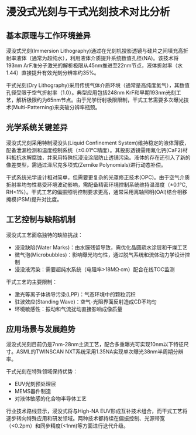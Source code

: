 # 浸没式光刻与干式光刻技术对比分析

## 基本原理与工作环境差异

浸没式光刻(Immersion Lithography)通过在光刻机投影透镜与硅片之间填充高折射率液体（通常为超纯水），利用液体介质提升系统数值孔径(NA)。该技术将193nm ArF准分子激光的解析极限从45nm推进至22nm节点，液体折射率（水1.44）直接提升有效光刻分辨率约35%。

干式光刻(Dry Lithography)采用传统气体介质环境（通常是高纯度氮气），其数值孔径受限于空气折射率（1.0）。典型应用包括248nm KrF和早期193nm光刻工艺，解析极限约为65nm节点。由于光学衍射极限限制，干式工艺需要多次曝光技术(Multi-Patterning)来突破分辨率瓶颈。

## 光学系统关键差异

浸没式光刻采用特制浸没头(Liquid Confinement System)维持稳定的液体薄膜，配备泄漏检测和温度控制系统（±0.01℃精度）。其投影透镜需用氟化钙(CaF2)材料抵抗水解腐蚀，并采用特殊抗浸没涂层防止透镜污染。液体的存在还引入了新的像差类型，需通过泽尼克多项式(Zernike Polynomials)进行动态补偿。

干式系统光学设计相对简单，但需要更复杂的光罩修正技术(OPC)。由于空气介质折射率均匀性易受环境波动影响，需配备精密环境控制系统维持温湿度（±0.1℃, RH<1%）。干式工艺的偏振照明控制要求更高，通常采用离轴照明(OAI)结合相移掩模(PSM)提升对比度。

## 工艺控制与缺陷机制

浸没式工艺面临独特的缺陷挑战：
- 浸没缺陷(Water Marks)：由水膜残留导致，需优化晶圆疏水涂层和干燥工艺
- 微气泡(Microbubbles)：影响曝光均匀性，通过脱气系统和流体动力学设计控制
- 浸没液污染：需要超纯水系统（电阻率>18MΩ·cm）配合在线TOC监测

干式工艺的主要限制：
- 激光等离子体诱导污染(LPP)：气态环境中的颗粒沉积
- 驻波效应(Standing Wave)：空气-光阻界面反射造成CD不均匀
- 环境敏感性：振动和气流扰动直接影响成像质量

## 应用场景与发展趋势

浸没式光刻目前仍是7nm-28nm主流工艺，配合多重曝光可实现10nm以下特征尺寸。ASML的TWINSCAN NXT系统采用1.35NA实现单次曝光38nm半周期分辨率。

干式光刻在特殊领域保持优势：
- EUV光刻预处理层
- MEMS器件制造
- 对液体敏感的化合物半导体工艺

行业技术路线显示，浸没式将与High-NA EUV形成互补技术组合，而干式工艺将逐步转向特殊应用和研发领域。两种技术都持续在偏振控制、光源带宽（<0.2pm）和同步精度(<1nm)等方面进行迭代升级。